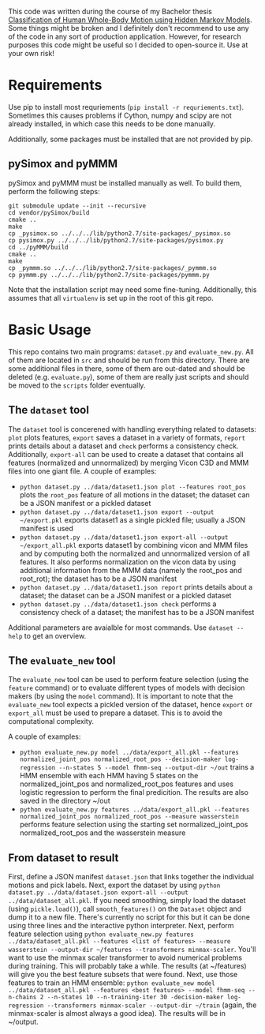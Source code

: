 This code was written during the course of my Bachelor thesis [Classification of Human Whole-Body Motion using Hidden Markov Models](http://arxiv.org/pdf/1605.01569.pdf).
Some things might be broken and I definitely don't recommend to use any of the code in any sort of production application.
However, for research purposes this code might be useful so I decided to open-source it.
Use at your own risk!

# Requirements
Use pip to install most requriements (`pip install -r requriements.txt`). Sometimes this causes
problems if Cython, numpy and scipy are not already installed, in which case this needs to be done
manually.

Additionally, some packages must be installed that are not provided by pip.

## pySimox and pyMMM
pySimox and pyMMM must be installed manually as well. To build them, perform the following steps:

```
git submodule update --init --recursive
cd vendor/pySimox/build
cmake ..
make
cp _pysimox.so ../../../lib/python2.7/site-packages/_pysimox.so
cp pysimox.py ../../../lib/python2.7/site-packages/pysimox.py
cd ../pyMMM/build
cmake ..
make
cp _pymmm.so ../../../lib/python2.7/site-packages/_pymmm.so
cp pymmm.py ../../../lib/python2.7/site-packages/pymmm.py
```
Note that the installation script may need some fine-tuning. Additionally, this assumes that all
`virtualenv` is set up in the root of this git repo.

# Basic Usage
This repo contains two main programs: `dataset.py` and `evaluate_new.py`.
All of them are located in `src` and should be run from this directory. There are some additional
files in there, some of them are out-dated and should be deleted (e.g. `evaluate.py`), some of
them are really just scripts and should be moved to the `scripts` folder eventually.

## The `dataset` tool
The `dataset` tool is concerened
with handling everything related to datasets: `plot` plots features, `export` saves a dataset in a variety
of formats, `report` prints details about a dataset and `check` performs a consistency check. Additionally,
`export-all` can be used to create a dataset that contains all features (normalized and unnormalized)
by merging Vicon C3D and MMM files into one giant file. A couple of examples:

- `python dataset.py ../data/dataset1.json plot --features root_pos` plots the `root_pos` feature of all motions in the dataset; the dataset can be a JSON
manifest or a pickled dataset
- `python dataset.py ../data/dataset1.json export --output ~/export.pkl` exports dataset1 as a single pickled file; usually a JSON manifest is used
- `python dataset.py ../data/dataset1.json export-all --output ~/export_all.pkl` exports dataset1 by combining vicon and MMM files and by computing
both the normalized and unnormalized version of all features. It also performs normalization on the vicon data by using
additional information from the MMM data (namely the root_pos and root_rot); the dataset has to be a JSON manifest
- `python dataset.py ../data/dataset1.json report` prints details about a dataset; the dataset can be a JSON
manifest or a pickled dataset
- `python dataset.py ../data/dataset1.json check` performs a consistency check of a dataset; the manifest has to be a JSON
manifest

Additional parameters are avaialble for most commands. Use `dataset --help` to get an overview.

## The `evaluate_new` tool
The `evaluate_new` tool can be used to perform feature selection (using the `feature` command)
or to evaluate different types of models with decision makers (by using the `model` command). It
is important to note that the `evaluate_new` tool expects a pickled version of the dataset, hence `export`
or `export_all` must be used to prepare a dataset. This is to avoid the computational complexity.

A couple of examples:
- `python evaluate_new.py model ../data/export_all.pkl --features normalized_joint_pos normalized_root_pos --decision-maker log-regression --n-states 5 --model fhmm-seq --output-dir ~/out` trains
a HMM ensemble with each HMM having 5 states on the normalized_joint_pos and normalized_root_pos features and uses logistic regression to perform the final predicition. The results are also
saved in the directory ~/out
- `python evaluate_new.py features ../data/export_all.pkl --features normalized_joint_pos normalized_root_pos --measure wasserstein` performs feature selection using the starting
set normalized_joint_pos normalized_root_pos and the wasserstein measure

## From dataset to result
First, define a JSON manifest `dataset.json` that links together the individual motions and pick labels. Next, export
the dataset by using `python dataset.py ../data/dataset.json export-all --output ../data/dataset_all.pkl`. If you need
smoothing, simply load the dataset (using `pickle.load()`), call `smooth_features()` on the `Dataset` object and dump it to a
new file. There's currently no script for this but it can be done using three lines and the interactive python interpreter.
Next, perform feature selection using `python evaluate_new.py features ../data/dataset_all.pkl --features <list of features> --measure wasserstein --output-dir ~/features --transformers minmax-scaler`. You'll want to use the minmax scaler transformer to avoid numerical problems during training.
This will probably take a while. The results (at ~/features) will give you the best feature subsets that were found.
Next, use those features to train an HMM ensemble: `python evaluate_new model ../data/dataset_all.pkl --features <best features> --model fhmm-seq --n-chains 2 --n-states 10 --n-training-iter 30 -decision-maker log-regression --transformers minmax-scaler --output-dir ~/train` (again, the minmax-scaler is almost always a good idea). The results will be
in ~/output.
